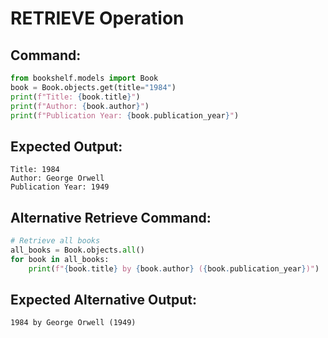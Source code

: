 # RETRIEVE Operation

## Command:
```python
from bookshelf.models import Book
book = Book.objects.get(title="1984")
print(f"Title: {book.title}")
print(f"Author: {book.author}")
print(f"Publication Year: {book.publication_year}")
```

## Expected Output:
```
Title: 1984
Author: George Orwell
Publication Year: 1949
```

## Alternative Retrieve Command:
```python
# Retrieve all books
all_books = Book.objects.all()
for book in all_books:
    print(f"{book.title} by {book.author} ({book.publication_year})")
```

## Expected Alternative Output:
```
1984 by George Orwell (1949)
``` 